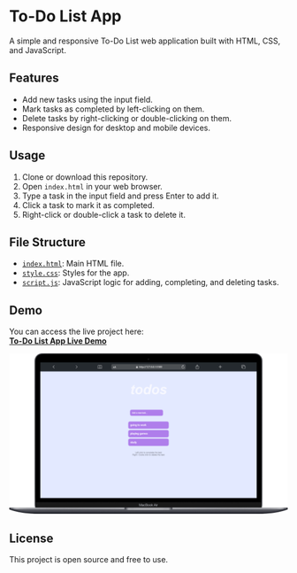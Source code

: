 # To-Do List App

A simple and responsive To-Do List web application built with HTML, CSS, and JavaScript.

## Features

- Add new tasks using the input field.
- Mark tasks as completed by left-clicking on them.
- Delete tasks by right-clicking or double-clicking on them.
- Responsive design for desktop and mobile devices.

## Usage

1. Clone or download this repository.
2. Open `index.html` in your web browser.
3. Type a task in the input field and press Enter to add it.
4. Click a task to mark it as completed.
5. Right-click or double-click a task to delete it.

## File Structure

- [`index.html`](index.html): Main HTML file.
- [`style.css`](style.css): Styles for the app.
- [`script.js`](script.js): JavaScript logic for adding, completing, and deleting tasks.

## Demo

You can access the live project here:  
**[To-Do List App Live Demo](https://your-username.github.io/your-repo-name/)**

![Screenshot](screenshot.png) <!-- Add a screenshot if available -->

## License

This project is open source and free to use.